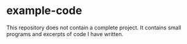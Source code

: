 # example-code
This repository does not contain a complete project. It contains small programs and excerpts of code I have written.
